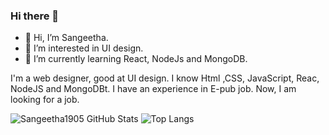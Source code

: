 ### Hi there 👋

<!--

**Sangeetha1905/Sangeetha1905** is a ✨ _special_ ✨ repository because its `README.md` (this file) appears on your GitHub profile.

Here are some ideas to get you started:-->

- 👋 Hi, I’m Sangeetha.
- 👀 I’m interested in UI design.
- 🌱 I’m currently learning React, NodeJs and MongoDB.


I'm a web designer, good at UI design. I know Html ,CSS, JavaScript, Reac, NodeJS and MongoDBt. I have an experience in E-pub job. Now, I am looking for a job. 

<!-- Github Stats for repos -->
![Sangeetha1905 GitHub Stats](https://github-readme-stats.vercel.app/api?username=Sangeetha1905&theme=dark&show_icons=true&count_private=true)
![Top Langs](https://github-readme-stats.vercel.app/api/top-langs/?username=Sangeetha1905&theme=dark)





